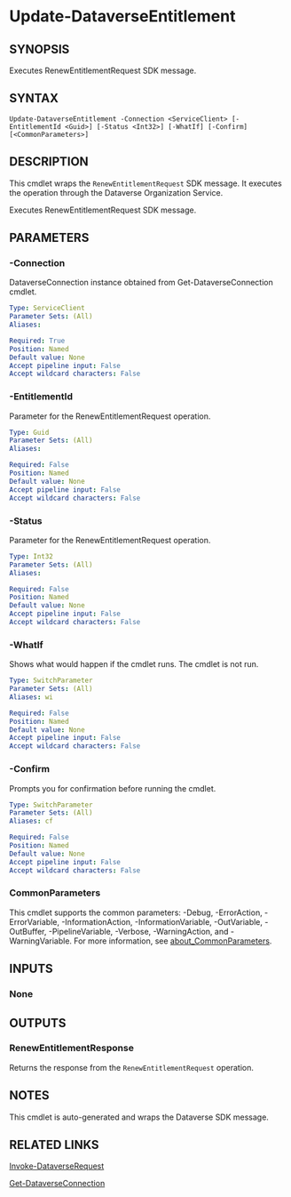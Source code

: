 # Update-DataverseEntitlement

## SYNOPSIS
Executes RenewEntitlementRequest SDK message.

## SYNTAX

```
Update-DataverseEntitlement -Connection <ServiceClient> [-EntitlementId <Guid>] [-Status <Int32>] [-WhatIf] [-Confirm] [<CommonParameters>]
```

## DESCRIPTION

This cmdlet wraps the `RenewEntitlementRequest` SDK message. It executes the operation through the Dataverse Organization Service.

Executes RenewEntitlementRequest SDK message.

## PARAMETERS

### -Connection
DataverseConnection instance obtained from Get-DataverseConnection cmdlet.

```yaml
Type: ServiceClient
Parameter Sets: (All)
Aliases:

Required: True
Position: Named
Default value: None
Accept pipeline input: False
Accept wildcard characters: False
```
### -EntitlementId
Parameter for the RenewEntitlementRequest operation.

```yaml
Type: Guid
Parameter Sets: (All)
Aliases:

Required: False
Position: Named
Default value: None
Accept pipeline input: False
Accept wildcard characters: False
```
### -Status
Parameter for the RenewEntitlementRequest operation.

```yaml
Type: Int32
Parameter Sets: (All)
Aliases:

Required: False
Position: Named
Default value: None
Accept pipeline input: False
Accept wildcard characters: False
```
### -WhatIf
Shows what would happen if the cmdlet runs. The cmdlet is not run.

```yaml
Type: SwitchParameter
Parameter Sets: (All)
Aliases: wi

Required: False
Position: Named
Default value: None
Accept pipeline input: False
Accept wildcard characters: False
```

### -Confirm
Prompts you for confirmation before running the cmdlet.

```yaml
Type: SwitchParameter
Parameter Sets: (All)
Aliases: cf

Required: False
Position: Named
Default value: None
Accept pipeline input: False
Accept wildcard characters: False
```
### CommonParameters
This cmdlet supports the common parameters: -Debug, -ErrorAction, -ErrorVariable, -InformationAction, -InformationVariable, -OutVariable, -OutBuffer, -PipelineVariable, -Verbose, -WarningAction, and -WarningVariable. For more information, see [about_CommonParameters](http://go.microsoft.com/fwlink/?LinkID=113216).

## INPUTS

### None

## OUTPUTS

### RenewEntitlementResponse

Returns the response from the `RenewEntitlementRequest` operation.

## NOTES

This cmdlet is auto-generated and wraps the Dataverse SDK message.

## RELATED LINKS

[Invoke-DataverseRequest](Invoke-DataverseRequest.md)

[Get-DataverseConnection](Get-DataverseConnection.md)
